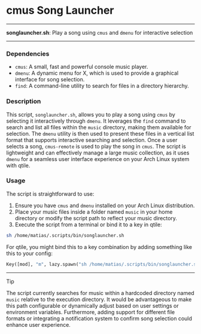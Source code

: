 # cmus Song Launcher

---

**songlauncher.sh**: Play a song using `cmus` and `dmenu` for interactive selection

---

### Dependencies

- `cmus`: A small, fast and powerful console music player.
- `dmenu`: A dynamic menu for X, which is used to provide a graphical interface for song selection.
- `find`: A command-line utility to search for files in a directory hierarchy.

### Description

This script, `songlauncher.sh`, allows you to play a song using `cmus` by selecting it interactively through `dmenu`. It leverages the `find` command to search and list all files within the `music` directory, making them available for selection. The `dmenu` utility is then used to present these files in a vertical list format that supports interactive searching and selection. Once a user selects a song, `cmus-remote` is used to play the song in `cmus`. The script is lightweight and can effectively manage a large music collection, as it uses `dmenu` for a seamless user interface experience on your Arch Linux system with qtile.

### Usage

The script is straightforward to use:

1. Ensure you have `cmus` and `dmenu` installed on your Arch Linux distribution.
2. Place your music files inside a folder named `music` in your home directory or modify the script path to reflect your music directory.
3. Execute the script from a terminal or bind it to a key in qtile:

```sh
sh /home/matias/.scripts/bin/songlauncher.sh
```

For qtile, you might bind this to a key combination by adding something like this to your config:

```python
Key([mod], "m", lazy.spawn("sh /home/matias/.scripts/bin/songlauncher.sh"))
```

---

> [!TIP] 
> The script currently searches for music within a hardcoded directory named `music` relative to the execution directory. It would be advantageous to make this path configurable or dynamically adjust based on user settings or environment variables. Furthermore, adding support for different file formats or integrating a notification system to confirm song selection could enhance user experience.